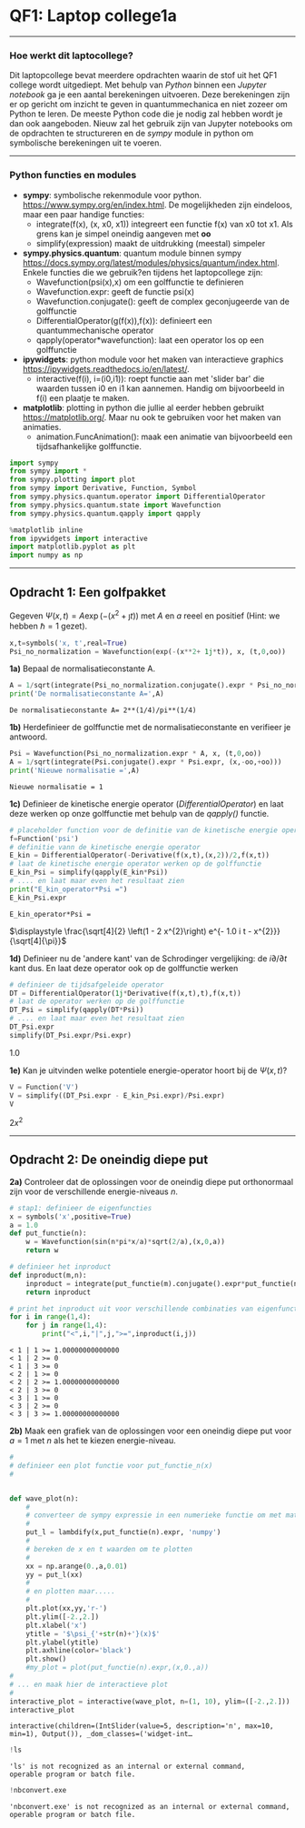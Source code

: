 # QF1: Laptop college1a

-------------------------------------------------------------------------------------------------
### Hoe werkt dit laptocollege?

Dit laptopcollege bevat meerdere opdrachten waarin de stof uit het QF1 college wordt uitgediept. Met behulp 
van *Python* binnen een *Jupyter notebook* ga je een aantal berekeningen uitvoeren. Deze berekeningen zijn er op gericht om inzicht te geven in quantummechanica en niet zozeer om Python te leren. De
meeste Python code die je nodig zal hebben wordt je dan ook aangeboden. Nieuw zal het gebruik zijn van Jupyter notebooks om de opdrachten te structureren en de *sympy* module in python om symbolische berekeningen uit te voeren.

-------------------------------------------------------------------------------------------------

### Python functies en modules

* **sympy**: symbolische rekenmodule voor python. https://www.sympy.org/en/index.html. De mogelijkheden zijn eindeloos, maar een paar handige functies:
   - integrate(f(x), (x, x0, x1)) integreert een functie f(x) van x0 tot x1. Als grens kan je simpel oneindig aangeven met **oo**
   - simplify(expression) maakt de uitdrukking (meestal) simpeler
* **sympy.physics.quantum**: quantum module binnen sympy https://docs.sympy.org/latest/modules/physics/quantum/index.html. Enkele functies die we gebruik?en tijdens het laptopcollege zijn:
   - Wavefunction(psi(x),x) om een golffunctie te definieren
   - Wavefunction.expr:  geeft de functie psi(x)
   - Wavefunction.conjugate(): geeft de complex geconjugeerde van de golffunctie
   - DifferentialOperator(g(f(x)),f(x)): definieert een quantummechanische operator
   - qapply(operator\*wavefunction): laat een operator los op een golffunctie
*  **ipywidgets**: python module voor het maken van interactieve graphics https://ipywidgets.readthedocs.io/en/latest/.
   - interactive(f(i), i=(i0,i1)): roept functie aan met 'slider bar' die waarden tussen i0 en i1 kan aannemen. Handig om bijvoorbeeld in f(i) een plaatje te maken.
* **matplotlib**: plotting in python die jullie al eerder hebben gebruikt https://matplotlib.org/. Maar nu ook te gebruiken voor het maken van animaties.
   - animation.FuncAnimation(): maak een animatie van bijvoorbeeld een tijdsafhankelijke golffunctie.
   


```python
import sympy
from sympy import *
from sympy.plotting import plot
from sympy import Derivative, Function, Symbol
from sympy.physics.quantum.operator import DifferentialOperator
from sympy.physics.quantum.state import Wavefunction
from sympy.physics.quantum.qapply import qapply

%matplotlib inline
from ipywidgets import interactive
import matplotlib.pyplot as plt
import numpy as np
```

---------------------------------------------------------------------------
## Opdracht 1: Een golfpakket

Gegeven $\Psi(x,t) = A \exp (-(x^2 + \jmath t))$ met $A$ en $a$ reeel en positief (Hint: we hebben $\hbar=1$ gezet).


```python
x,t=symbols('x, t',real=True)
Psi_no_normalization = Wavefunction(exp(-(x**2+ 1j*t)), x, (t,0,oo))
```

**1a)** Bepaal de normalisatieconstante A.


```python
A = 1/sqrt(integrate(Psi_no_normalization.conjugate().expr * Psi_no_normalization.expr, (x,-oo,+oo)))
print('De normalisatieconstante A=',A)
```

    De normalisatieconstante A= 2**(1/4)/pi**(1/4)
    

**1b)** Herdefinieer de golffunctie met de normalisatieconstante en verifieer je antwoord.


```python
Psi = Wavefunction(Psi_no_normalization.expr * A, x, (t,0,oo))
A = 1/sqrt(integrate(Psi.conjugate().expr * Psi.expr, (x,-oo,+oo)))
print('Nieuwe normalisatie =',A)

```

    Nieuwe normalisatie = 1
    

**1c)** Definieer de kinetische energie operator (*DifferentialOperator*) en laat deze werken op onze golffunctie met behulp van de *qapply()* functie. 


```python
# placeholder function voor de definitie van de kinetische energie operator in de volgende regel
f=Function('psi') 
# definitie vann de kinetische energie operator
E_kin = DifferentialOperator(-Derivative(f(x,t),(x,2))/2,f(x,t))
# laat de kinetische energie operator werken op de golffunctie
E_kin_Psi = simplify(qapply(E_kin*Psi))
# .... en laat maar even het resultaat zien
print("E_kin_operator*Psi =")
E_kin_Psi.expr
```

    E_kin_operator*Psi =
    




$\displaystyle \frac{\sqrt[4]{2} \left(1 - 2 x^{2}\right) e^{- 1.0 i t - x^{2}}}{\sqrt[4]{\pi}}$



**1d)** Definieer nu de 'andere kant' van de Schrodinger vergelijking: de $i \partial/\partial t$ kant dus. En laat deze operator ook op de golffunctie werken


```python
# definieer de tijdsafgeleide operator 
DT = DifferentialOperator(1j*Derivative(f(x,t),t),f(x,t))
# laat de operator werken op de golffunctie
DT_Psi = simplify(qapply(DT*Psi))
# .... en laat maar even het resultaat zien
DT_Psi.expr
simplify(DT_Psi.expr/Psi.expr)
```




$\displaystyle 1.0$



**1e)** Kan je uitvinden welke potentiele energie-operator hoort bij de $\Psi(x,t)$?


```python
V = Function('V')
V = simplify((DT_Psi.expr - E_kin_Psi.expr)/Psi.expr)
V
```




$\displaystyle 2 x^{2}$



--------------------------------------------------------------------------
## Opdracht 2: De oneindig diepe put

**2a)** Controleer dat de oplossingen voor de oneindig diepe put orthonormaal zijn voor de verschillende energie-niveaus $n$.


```python
# stap1: definieer de eigenfuncties
x = symbols('x',positive=True)
a = 1.0
def put_functie(n):
    w = Wavefunction(sin(n*pi*x/a)*sqrt(2/a),(x,0,a))
    return w

# definieer het inproduct
def inproduct(m,n):
    inproduct = integrate(put_functie(m).conjugate().expr*put_functie(n).expr,(x,0,a))
    return inproduct
```


```python
# print het inproduct uit voor verschillende combinaties van eigenfuncties
for i in range(1,4):
    for j in range(1,4):
        print("<",i,"|",j,">=",inproduct(i,j))
```

    < 1 | 1 >= 1.00000000000000
    < 1 | 2 >= 0
    < 1 | 3 >= 0
    < 2 | 1 >= 0
    < 2 | 2 >= 1.00000000000000
    < 2 | 3 >= 0
    < 3 | 1 >= 0
    < 3 | 2 >= 0
    < 3 | 3 >= 1.00000000000000
    

**2b)** Maak een grafiek van de oplossingen voor een oneindig diepe put voor $a=1$ met $n$ als het te kiezen energie-niveau.


```python
#
# definieer een plot functie voor put_functie_n(x)
#


def wave_plot(n):
    #
    # converteer de sympy expressie in een numerieke functie om met matplotlib te gebruiken
    #
    put_l = lambdify(x,put_functie(n).expr, 'numpy')
    #
    # bereken de x en t waarden om te plotten
    #
    xx = np.arange(0.,a,0.01)
    yy = put_l(xx)
    #
    # en plotten maar.....
    #
    plt.plot(xx,yy,'r-')
    plt.ylim([-2.,2.])
    plt.xlabel('x')
    ytitle = '$\psi_{'+str(n)+'}(x)$'
    plt.ylabel(ytitle)
    plt.axhline(color='black')
    plt.show()
    #my_plot = plot(put_functie(n).expr,(x,0.,a))
#
# ... en maak hier de interactieve plot
#
interactive_plot = interactive(wave_plot, n=(1, 10), ylim=([-2.,2.]))
interactive_plot
```


    interactive(children=(IntSlider(value=5, description='n', max=10, min=1), Output()), _dom_classes=('widget-int…



```python
!ls

```

    'ls' is not recognized as an internal or external command,
    operable program or batch file.
    


```python
!nbconvert.exe
```

    'nbconvert.exe' is not recognized as an internal or external command,
    operable program or batch file.
    


```python

```
